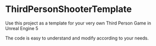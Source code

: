 # ThirdPersonShooterTemplate

Use this project as a template for your very own Third Person Game in Unreal Engine 5

The code is easy to understand and modify according to your needs.
